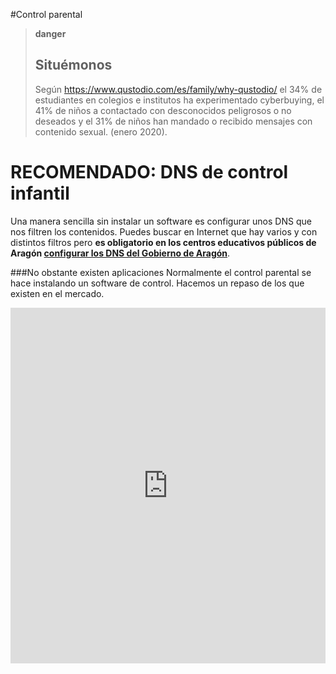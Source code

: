 #Control parental

>**danger**
>## Situémonos
>
>Según https://www.qustodio.com/es/family/why-qustodio/ el 34% de estudiantes en colegios e institutos ha experimentado cyberbuying, el 41% de niños a contactado con desconocidos peligrosos o no deseados y el 31% de niños han mandado o recibido mensajes con contenido sexual. (enero 2020).

# RECOMENDADO: DNS de control infantil

Una manera sencilla sin instalar un software es configurar unos DNS que nos filtren los contenidos. Puedes buscar en Internet que hay varios y con distintos filtros pero **es obligatorio en los centros educativos públicos de Aragón [configurar los DNS del Gobierno de Aragón](/dns.md)**.

###No obstante existen aplicaciones
Normalmente el control parental se hace instalando un software de control. Hacemos un repaso de los que existen en el mercado.

<iframe src="https://docs.google.com/presentation/d/e/2PACX-1vS_Bxv3YZUFySWFK-o1bFj9YLxmGg9lMVk8w9FJEy4ehB329qWRNv3nEC43uL8pa81tq-X0poDoh4l7/embed?start=false&loop=false&delayms=3000" frameborder="0" width="100%" height="569" allowfullscreen="true" mozallowfullscreen="true" webkitallowfullscreen="true"></iframe>

